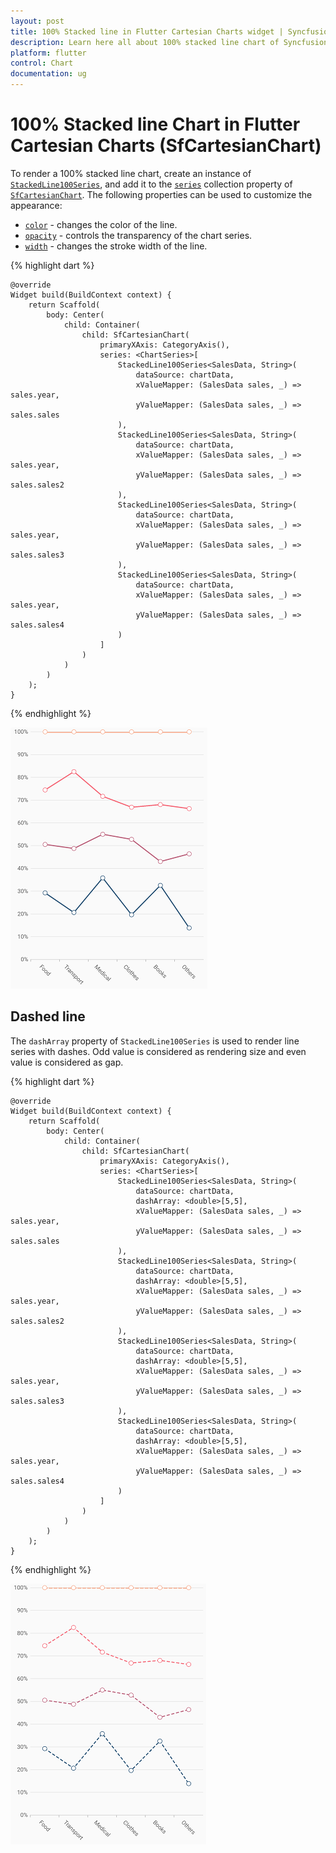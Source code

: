 ```yaml
---
layout: post
title: 100% Stacked line in Flutter Cartesian Charts widget | Syncfusion 
description: Learn here all about 100% stacked line chart of Syncfusion Flutter Cartesian Charts (SfCartesianChart) widget and more.
platform: flutter
control: Chart
documentation: ug
---
```


# 100% Stacked line Chart in Flutter Cartesian Charts (SfCartesianChart)

To render a 100% stacked line chart, create an instance of [`StackedLine100Series`](https://pub.dev/documentation/syncfusion_flutter_charts/latest/charts/StackedLine100Series-class.html), and add it to the [`series`](https://pub.dev/documentation/syncfusion_flutter_charts/latest/charts/SfCartesianChart/series.html) collection property of [`SfCartesianChart`](https://pub.dev/documentation/syncfusion_flutter_charts/latest/charts/SfCartesianChart/SfCartesianChart.html). The following properties can be used to customize the appearance:

* [`color`](https://pub.dev/documentation/syncfusion_flutter_charts/latest/charts/CartesianSeries/color.html) - changes the color of the line.
* [`opacity`](https://pub.dev/documentation/syncfusion_flutter_charts/latest/charts/CartesianSeries/opacity.html) - controls the transparency of the chart series.
* [`width`](https://pub.dev/documentation/syncfusion_flutter_charts/latest/charts/CartesianSeries/width.html) - changes the stroke width of the line.

{% highlight dart %} 

    @override
    Widget build(BuildContext context) {
        return Scaffold(
            body: Center(
                child: Container(
                    child: SfCartesianChart(
                        primaryXAxis: CategoryAxis(),
                        series: <ChartSeries>[
                            StackedLine100Series<SalesData, String>(
                                dataSource: chartData,
                                xValueMapper: (SalesData sales, _) => sales.year,
                                yValueMapper: (SalesData sales, _) => sales.sales
                            ),
                            StackedLine100Series<SalesData, String>(
                                dataSource: chartData,
                                xValueMapper: (SalesData sales, _) => sales.year,
                                yValueMapper: (SalesData sales, _) => sales.sales2
                            ),
                            StackedLine100Series<SalesData, String>(
                                dataSource: chartData,
                                xValueMapper: (SalesData sales, _) => sales.year,
                                yValueMapper: (SalesData sales, _) => sales.sales3
                            ),
                            StackedLine100Series<SalesData, String>(
                                dataSource: chartData,
                                xValueMapper: (SalesData sales, _) => sales.year,
                                yValueMapper: (SalesData sales, _) => sales.sales4
                            )
                        ]
                    )
                )
            )
        );
    }

{% endhighlight %}

![Stacked 100 line chart](cartesian-chart-types-images/stacked_line_100.png)

## Dashed line

The `dashArray` property of `StackedLine100Series` is used to render line series with dashes. Odd value is considered as rendering size and even value is considered as gap.

{% highlight dart %} 
    
    @override
    Widget build(BuildContext context) {
        return Scaffold(
            body: Center(
                child: Container(
                    child: SfCartesianChart(
                        primaryXAxis: CategoryAxis(),
                        series: <ChartSeries>[
                            StackedLine100Series<SalesData, String>(
                                dataSource: chartData,
                                dashArray: <double>[5,5],
                                xValueMapper: (SalesData sales, _) => sales.year,
                                yValueMapper: (SalesData sales, _) => sales.sales
                            ),
                            StackedLine100Series<SalesData, String>(
                                dataSource: chartData,
                                dashArray: <double>[5,5],
                                xValueMapper: (SalesData sales, _) => sales.year,
                                yValueMapper: (SalesData sales, _) => sales.sales2
                            ),
                            StackedLine100Series<SalesData, String>(
                                dataSource: chartData,
                                dashArray: <double>[5,5],
                                xValueMapper: (SalesData sales, _) => sales.year,
                                yValueMapper: (SalesData sales, _) => sales.sales3
                            ),
                            StackedLine100Series<SalesData, String>(
                                dataSource: chartData,
                                dashArray: <double>[5,5],
                                xValueMapper: (SalesData sales, _) => sales.year,
                                yValueMapper: (SalesData sales, _) => sales.sales4
                            )
                        ]
                    )
                )
            )
        );
    }

{% endhighlight %}

![Dashed line chart](cartesian-chart-types-images/stacked_line_100_dashes.png)